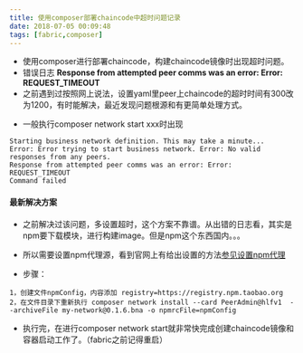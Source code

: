 ```yaml
---
title: 使用composer部署chaincode中超时问题记录
date: 2018-07-05 00:09:48
tags: [fabric,composer]
---
```


- 使用composer进行部署chaincode，构建chaincode镜像时出现超时问题。
- 错误日志 **Response from attempted peer comms was an error: Error: REQUEST_TIMEOUT**
- 之前遇到过按照网上说法，设置yaml里peer上chaincode的超时时间有300改为1200，有时能解决，最近发现问题根源和有更简单处理方式。
<!-- more -->

- 一般执行composer network start xxx时出现

```
Starting business network definition. This may take a minute...
Error: Error trying to start business network. Error: No valid responses from any peers.
Response from attempted peer comms was an error: Error: REQUEST_TIMEOUT
Command failed
```

#### 最新解决方案

- 之前解决过该问题，多设置超时，这个方案不靠谱。从出错的日志看，其实是npm要下载模块，进行构建image。但是npm这个东西国内。。。
- 所以需要设置npm代理源，看到官网上有给出设置的方法[参见设置npm代理](https://hyperledger.github.io/composer/latest/managing/connector-information)

- 步骤：

```
1，创建文件npmConfig，内容添加 registry=https://registry.npm.taobao.org
2，在文件目录下重新执行 composer network install --card PeerAdmin@hlfv1  --archiveFile my-network@0.1.6.bna -o npmrcFile=npmConfig

```
- 执行完，在进行composer network start就非常快完成创建chaincode镜像和容器启动工作了。（fabric之前记得重启）